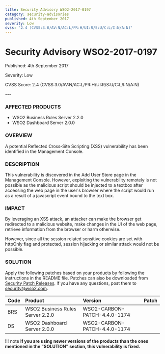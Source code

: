 ```yaml
---
title: Security Advisory WSO2-2017-0197
category: security-advisories
published: 4th September 2017
severity: Low
cvss: "2.4 (CVSS:3.0/AV:N/AC:L/PR:H/UI:R/S:U/C:L/I:N/A:N)"
---
```


# Security Advisory WSO2-2017-0197

<p class="doc-info">Published: 4th September 2017</p>
<p class="doc-info">Severity: Low</p>
<p class="doc-info">CVSS Score: 2.4 (CVSS:3.0/AV:N/AC:L/PR:H/UI:R/S:U/C:L/I:N/A:N)</p>
---

### AFFECTED PRODUCTS
* WSO2 Business Rules Server 2.2.0
* WSO2 Dashboard Server 2.0.0


### OVERVIEW
A potential Reflected Cross-Site Scripting (XSS) vulnerability has been identified in the Management Console.


### DESCRIPTION
This vulnerability is discovered in the Add User Store page in the Management Console. However, exploiting the vulnerability remotely is not possible as the malicious script should be injected to a textbox after accessing the web page in the user's browser where the script would run as a result of a javascript event bound to the text box.


### IMPACT
By leveraging an XSS attack, an attacker can make the browser get redirected to a malicious website, make changes in the UI of the web page, retrieve information from the browser or harm otherwise.

However, since all the session related sensitive cookies are set with httpOnly flag and protected, session hijacking or similar attack would not be possible.


### SOLUTION
Apply the following patches based on your products by following the instructions in the README file. Patches can also be downloaded from [Security Patch Releases](https://wso2.com/security-patch-releases/). If you have any questions, post them to <security@wso2.com>.


| **Code** | **Product**          | **Version** | **Patch**                    |
| :--- | :------ | :------ | :---- |
| BRS | WSO2 Business Rules Server 2.2.0 | WSO2-CARBON-PATCH-4.4.0-1174 |
| DS | WSO2 Dashboard Server 2.0.0 | WSO2-CARBON-PATCH-4.4.0-1174 |


!!! note
    **If you are using newer versions of the products than the ones mentioned in the "SOLUTION" section, this vulnerability is fixed.**
